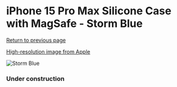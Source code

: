 # iPhone 15 Pro Max Silicone Case with MagSafe - Storm Blue

[Return to previous page](/iphone_15)

[High-resolution image from Apple](https://store.storeimages.cdn-apple.com/8756/as-images.apple.com/is/MT1P3?wid=4500&hei=4500&fmt=png)

<div style="width: 384px"><img src="/everyphone/MT1P3.png" alt="Storm Blue"></div>

### Under construction
